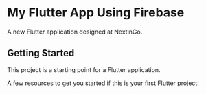 # My Flutter App Using Firebase

A new Flutter application designed at NextinGo.

## Getting Started

This project is a starting point for a Flutter application.

A few resources to get you started if this is your first Flutter project:


